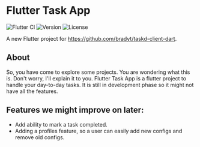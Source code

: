 # Flutter Task App

![Flutter CI](https://github.com/sauravk7077/flutter_task_app/workflows/Flutter%20CI/badge.svg)
![Version](https://img.shields.io/badge/Version-0.0.0-blue)
![License](https://img.shields.io/badge/License-GPL%20v3-blue)

A new Flutter project for https://github.com/bradyt/taskd-client-dart.

## About
So, you have come to explore some projects. You are wondering what this is. Don't worry, I'll explain it to you. Flutter Task App is a flutter project to handle your day-to-day tasks. It is still in development phase so it might not have all the features. 

## Features we might improve on later:
- Add ability to mark a task completed.
- Adding a profiles feature, so a user can easily add new configs and remove old configs.
